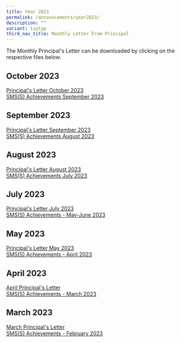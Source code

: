 ```yaml
---
title: Year 2023
permalink: /announcements/year2023/
description: ""
variant: tiptap
third_nav_title: Monthly Letter From Principal
---
```

<p>The Monthly Principal's Letter can be downloaded by clicking on the respective
files below.</p>
<h2>October 2023</h2>
<p><a href="/files/oct%202023%20p%20letter_final.pdf" rel="noopener noreferrer nofollow" target="_blank">Principal's Letter October 2023</a>
<br><a href="/files/sms(s)%20achievements%20-%20sept%202023.pdf" rel="noopener noreferrer nofollow" target="_blank">SMS(S) Achievements September 2023</a>
</p>
<h2>September 2023</h2>
<p><a href="/files/september%202023%20principal%20letter.pdf" rel="noopener noreferrer nofollow" target="_blank">Principal's Letter September 2023</a>
<br><a href="/files/sms(s)%20achievements%20-%20aug%202023.pdf" rel="noopener noreferrer nofollow" target="_blank">SMS(S) Achievements August 2023</a>
</p>
<h2>August 2023</h2>
<p><a href="/files/principal's%20letter_august_final.pdf" rel="noopener noreferrer nofollow" target="_blank">Principal's Letter August 2023</a>
<br><a href="/files/sms(s)%20achievements%20-%20july%202023.pdf" rel="noopener noreferrer nofollow" target="_blank">SMS(S) Achievements July 2023</a>
</p>
<h2>July 2023</h2>
<p><a href="/files/principal's%20letter_july.pdf" rel="noopener noreferrer nofollow" target="_blank">Principal's Letter July 2023</a>
<br><a href="/files/sms(s)%20achievements%20-%20may-june%202023.pdf" rel="noopener noreferrer nofollow" target="_blank">SMS(S) Achievements - May-June 2023</a>
</p>
<h2>May 2023</h2>
<p><a href="/files/principal's%20letter%20may%202023_final.pdf" rel="noopener noreferrer nofollow" target="_blank">Principal's Letter May 2023</a>
<br><a href="/files/sms(s)%20achievements%20-%20april%202023.pdf" rel="noopener noreferrer nofollow" target="_blank">SMS(S) Achievements - April 2023</a>
</p>
<h2>April 2023</h2>
<p><a href="/files/principal's%20letter%20april%202023.pdf" rel="noopener noreferrer nofollow" target="_blank">April Principal's Letter</a>
<br><a href="/files/sms(s)%20achievements%20-%20march%202023.pdf" rel="noopener noreferrer nofollow" target="_blank">SMS(S) Achievements - March 2023</a>
</p>
<h2>March 2023</h2>
<p><a href="/files/March%20Principal's%20Letter.pdf" rel="noopener noreferrer nofollow" target="_blank">March Principal's Letter</a>
<br><a href="/files/SMS(S)%20Achievements%20-%20February%202023.pdf" rel="noopener noreferrer nofollow" target="_blank">SMS(S) Achievements - February 2023</a>
</p>
<p></p>